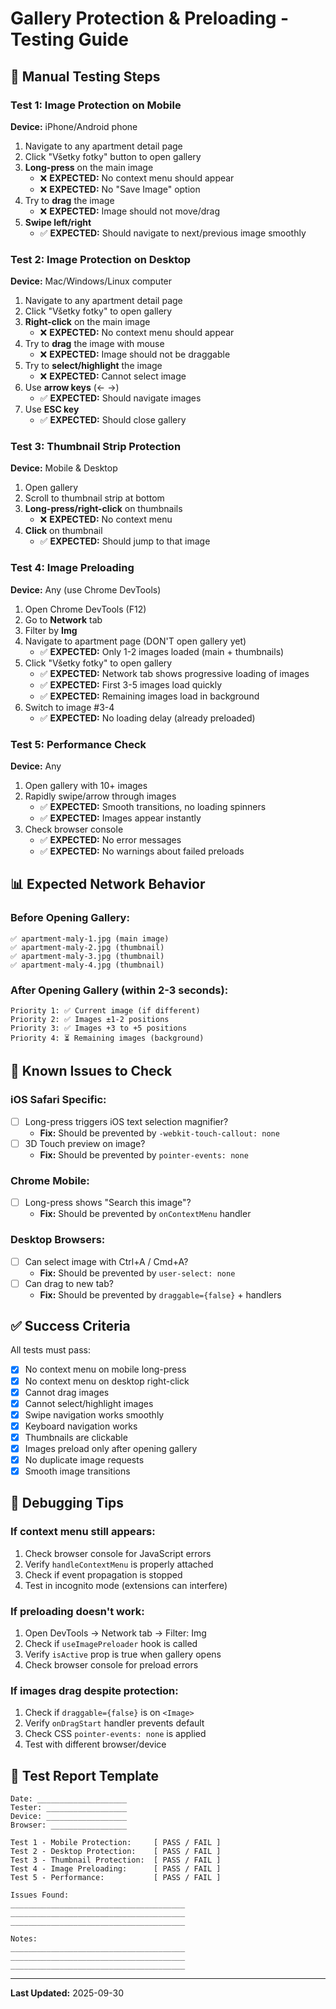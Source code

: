 # Gallery Protection & Preloading - Testing Guide

## 🧪 Manual Testing Steps

### Test 1: Image Protection on Mobile

**Device:** iPhone/Android phone

1. Navigate to any apartment detail page
2. Click "Všetky fotky" button to open gallery
3. **Long-press** on the main image
   - ❌ **EXPECTED:** No context menu should appear
   - ❌ **EXPECTED:** No "Save Image" option
4. Try to **drag** the image
   - ❌ **EXPECTED:** Image should not move/drag
5. **Swipe left/right**
   - ✅ **EXPECTED:** Should navigate to next/previous image smoothly

### Test 2: Image Protection on Desktop

**Device:** Mac/Windows/Linux computer

1. Navigate to any apartment detail page
2. Click "Všetky fotky" to open gallery
3. **Right-click** on the main image
   - ❌ **EXPECTED:** No context menu should appear
4. Try to **drag** the image with mouse
   - ❌ **EXPECTED:** Image should not be draggable
5. Try to **select/highlight** the image
   - ❌ **EXPECTED:** Cannot select image
6. Use **arrow keys** (← →)
   - ✅ **EXPECTED:** Should navigate images
7. Use **ESC key**
   - ✅ **EXPECTED:** Should close gallery

### Test 3: Thumbnail Strip Protection

**Device:** Mobile & Desktop

1. Open gallery
2. Scroll to thumbnail strip at bottom
3. **Long-press/right-click** on thumbnails
   - ❌ **EXPECTED:** No context menu
4. **Click** on thumbnail
   - ✅ **EXPECTED:** Should jump to that image

### Test 4: Image Preloading

**Device:** Any (use Chrome DevTools)

1. Open Chrome DevTools (F12)
2. Go to **Network** tab
3. Filter by **Img**
4. Navigate to apartment page (DON'T open gallery yet)
   - ✅ **EXPECTED:** Only 1-2 images loaded (main + thumbnails)
5. Click "Všetky fotky" to open gallery
   - ✅ **EXPECTED:** Network tab shows progressive loading of images
   - ✅ **EXPECTED:** First 3-5 images load quickly
   - ✅ **EXPECTED:** Remaining images load in background
6. Switch to image #3-4
   - ✅ **EXPECTED:** No loading delay (already preloaded)

### Test 5: Performance Check

**Device:** Any

1. Open gallery with 10+ images
2. Rapidly swipe/arrow through images
   - ✅ **EXPECTED:** Smooth transitions, no loading spinners
   - ✅ **EXPECTED:** Images appear instantly
3. Check browser console
   - ✅ **EXPECTED:** No error messages
   - ✅ **EXPECTED:** No warnings about failed preloads

## 📊 Expected Network Behavior

### Before Opening Gallery:
```
✅ apartment-maly-1.jpg (main image)
✅ apartment-maly-2.jpg (thumbnail)
✅ apartment-maly-3.jpg (thumbnail)
✅ apartment-maly-4.jpg (thumbnail)
```

### After Opening Gallery (within 2-3 seconds):
```
Priority 1: ✅ Current image (if different)
Priority 2: ✅ Images ±1-2 positions
Priority 3: ✅ Images +3 to +5 positions
Priority 4: ⏳ Remaining images (background)
```

## 🐛 Known Issues to Check

### iOS Safari Specific:
- [ ] Long-press triggers iOS text selection magnifier?
  - **Fix:** Should be prevented by `-webkit-touch-callout: none`
- [ ] 3D Touch preview on image?
  - **Fix:** Should be prevented by `pointer-events: none`

### Chrome Mobile:
- [ ] Long-press shows "Search this image"?
  - **Fix:** Should be prevented by `onContextMenu` handler

### Desktop Browsers:
- [ ] Can select image with Ctrl+A / Cmd+A?
  - **Fix:** Should be prevented by `user-select: none`
- [ ] Can drag to new tab?
  - **Fix:** Should be prevented by `draggable={false}` + handlers

## ✅ Success Criteria

All tests must pass:
- [x] No context menu on mobile long-press
- [x] No context menu on desktop right-click
- [x] Cannot drag images
- [x] Cannot select/highlight images
- [x] Swipe navigation works smoothly
- [x] Keyboard navigation works
- [x] Thumbnails are clickable
- [x] Images preload only after opening gallery
- [x] No duplicate image requests
- [x] Smooth image transitions

## 🔧 Debugging Tips

### If context menu still appears:
1. Check browser console for JavaScript errors
2. Verify `handleContextMenu` is properly attached
3. Check if event propagation is stopped
4. Test in incognito mode (extensions can interfere)

### If preloading doesn't work:
1. Open DevTools → Network tab → Filter: Img
2. Check if `useImagePreloader` hook is called
3. Verify `isActive` prop is true when gallery opens
4. Check browser console for preload errors

### If images drag despite protection:
1. Check if `draggable={false}` is on `<Image>`
2. Verify `onDragStart` handler prevents default
3. Check CSS `pointer-events: none` is applied
4. Test with different browser/device

## 📝 Test Report Template

```
Date: ____________________
Tester: __________________
Device: __________________
Browser: _________________

Test 1 - Mobile Protection:     [ PASS / FAIL ]
Test 2 - Desktop Protection:    [ PASS / FAIL ]
Test 3 - Thumbnail Protection:  [ PASS / FAIL ]
Test 4 - Image Preloading:      [ PASS / FAIL ]
Test 5 - Performance:           [ PASS / FAIL ]

Issues Found:
_______________________________________
_______________________________________
_______________________________________

Notes:
_______________________________________
_______________________________________
_______________________________________
```

---

**Last Updated:** 2025-09-30

